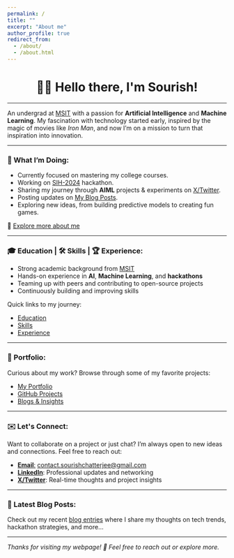 ```yaml
---
permalink: /
title: ""
excerpt: "About me"
author_profile: true
redirect_from: 
  - /about/
  - /about.html
---
```

<h1 align=center>👋🏼 Hello there, I'm Sourish!</h1>
<hr>

An undergrad at [MSIT](https://www.linkedin.com/school/meghnadsahainstituteoftechnology/) with a passion for **Artificial Intelligence** and **Machine Learning**. My fascination with technology started early, inspired by the magic of movies like _Iron Man_, and now I’m on a mission to turn that inspiration into innovation.

---

### 🌟 What I’m Doing:

- Currently focused on mastering my college courses.
- Working on [SIH-2024](/posts/2024/09/SIH2024/) hackathon. 
- Sharing my journey through **AIML** projects & experiments on [X/Twitter](https://X.com/sourize_).
- Posting updates on [My Blog Posts](/year-archive/).
- Exploring new ideas, from building predictive models to creating fun games.

🔗 [Explore more about me](/aboutme/)

---

### 🎓 Education | 🛠️ Skills | 🏆 Experience:

- Strong academic background from [MSIT](https://www.linkedin.com/school/meghnadsahainstituteoftechnology/)  
- Hands-on experience in **AI**, **Machine Learning**, and **hackathons**  
- Teaming up with peers and contributing to open-source projects  
- Continuously building and improving skills  

Quick links to my journey:  
- [Education](/education.md/)  
- [Skills](/skills.md/)  
- [Experience](/experience.md/)  

---

### 🚀 Portfolio:

Curious about my work? Browse through some of my favorite projects:

- [My Portfolio](/portfolio/)
- [GitHub Projects](https://github.com/sourize?tab=repositories)
- [Blogs & Insights](/year-archive/)

---

### ✉️ Let's Connect:

Want to collaborate on a project or just chat? I’m always open to new ideas and connections. Feel free to reach out:

- [**Email**:](mailto:contact.sourishchatterjee@gmail.com) contact.sourishchatterjee@gmail.com
- **[LinkedIn](https://linkedin.com/in/sourish-chatterjee)**: Professional updates and networking
- **[X/Twitter](https://x.com/sourize_)**: Real-time thoughts and project insights

---

### 📝 Latest Blog Posts:

Check out my recent [blog entries](/year-archive/) where I share my thoughts on tech trends, hackathon strategies, and more...

---

_Thanks for visiting my webpage! 🙌 Feel free to reach out or explore more._